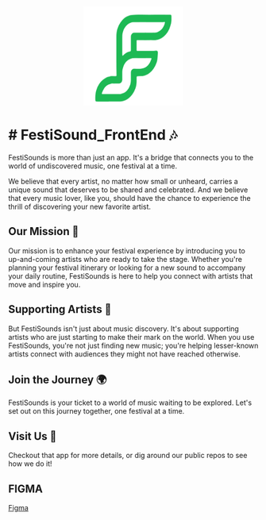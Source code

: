 
<p align="center">
  <a href="https://festisounds.vercel.app/">
    <img src="https://github.com/bug-bunnies/FestiSounds_Frontend/blob/main/public/assets/logo/festisounds-logo-green.png"
         alt="FestiSounds Logo" height="200px" width="200px">
  </a>
</p>

# # FestiSound_FrontEnd  🎶

FestiSounds is more than just an app. It's a bridge that connects you to the world of undiscovered music, one festival at a time.

We believe that every artist, no matter how small or unheard, carries a unique sound that deserves to be shared and celebrated. And we believe that every music lover, like you, should have the chance to experience the thrill of discovering your new favorite artist.

## Our Mission  🚀

Our mission is to enhance your festival experience by introducing you to up-and-coming artists who are ready to take the stage. Whether you're planning your festival itinerary or looking for a new sound to accompany your daily routine, FestiSounds is here to help you connect with artists that move and inspire you.

## Supporting Artists  🎤

But FestiSounds isn't just about music discovery. It's about supporting artists who are just starting to make their mark on the world. When you use FestiSounds, you're not just finding new music; you're helping lesser-known artists connect with audiences they might not have reached otherwise.

## Join the Journey  🌍

FestiSounds is your ticket to a world of music waiting to be explored. Let's set out on this journey together, one festival at a time.

## Visit Us 👀

Checkout that app for more details, or dig around our public repos to see how we do it!

## FIGMA

[Figma](https://www.figma.com/file/s0344Lou8oS30zUElRtsmH/FestiSound?type=design&node-id=1%3A2&mode=design&t=5HW7kNbnprH0I2WP-1)

